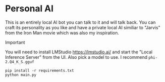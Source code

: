 # Personal AI

This is an entirely local AI bot you can talk to it and will talk back. You can craft its personality as you like and have a private local AI similiar to "Jarvis" from the Iron Man movie which was also my inspiration.

> [!IMPORTANT]  
> You will need to install LMStudio https://lmstudio.ai/ and start the "Local Inference Server" from the UI. Also pick a model to use. I recommend `phi-2.Q4_K_S.gguf`

```console
pip install -r requirements.txt
python main.py
```
